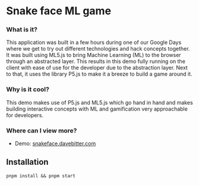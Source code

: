 # Snake face ML game

### What is it?

This application was built in a few hours during one of our Google Days where we get to try out different technologies and hack concepts together. It was built using ML5.js to bring Machine Learning (ML) to the browser through an abstracted layer. This results in this demo fully running on the client with ease of use for the developer due to the abstraction layer. Next to that, it uses the library P5.js to make it a breeze to build a game around it.

### Why is it cool?

This demo makes use of P5.js and ML5.js which go hand in hand and makes building interactive concepts with ML and gamification very approachable for developers.

### Where can I view more?

- Demo: [snakeface.davebitter.com](http://snakeface.davebitter.com/)

## Installation

`pnpm install && pnpm start`
